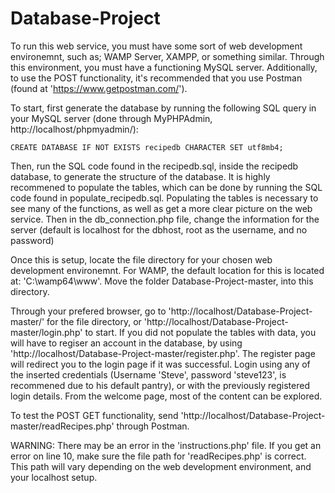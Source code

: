 # Database-Project

To run this web service, you must have some sort of web development environemnt, such as; WAMP Server, XAMPP, or something similar. Through this environment, you must have a functioning MySQL server. Additionally, to use the POST functionality, it's recommended that you use Postman (found at 'https://www.getpostman.com/').

To start, first generate the database by running the following SQL query in your MySQL server (done through MyPHPAdmin, http://localhost/phpmyadmin/):
```
CREATE DATABASE IF NOT EXISTS recipedb CHARACTER SET utf8mb4;
```
Then, run the SQL code found in the recipedb.sql, inside the recipedb database, to generate the structure of the database. It is highly recommened to populate the tables, which can be done by running the SQL code found in populate_recipedb.sql. Populating the tables is necessary to see many of the functions, as well as get a more clear picture on the web service.
Then in the db_connection.php file, change the information for the server (default is localhost for the dbhost, root as the username, and no password)

Once this is setup, locate the file directory for your chosen web development environemnt. For WAMP, the default location for this is located at: 'C:\wamp64\www\'. Move the folder Database-Project-master, into this directory.

Through your prefered browser, go to 'http://localhost/Database-Project-master/' for the file directory, or 'http://localhost/Database-Project-master/login.php' to start. If you did not populate the tables with data, you will have to regiser an account in the database, by using 'http://localhost/Database-Project-master/register.php'. The register page will redirect you to the login page if it was successful. Login using any of the inserted credentials (Username 'Steve', password 'steve123', is recommened due to his default pantry), or with the previously registered login details. From the welcome page, most of the content can be explored.

To test the POST GET functionality, send 'http://localhost/Database-Project-master/readRecipes.php' through Postman.

WARNING:
There may be an error in the 'instructions.php' file. If you get an error on line 10, make sure the file path for 'readRecipes.php' is correct. This path will vary depending on the web development environment, and your localhost setup.
